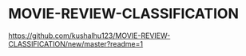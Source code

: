 # MOVIE-REVIEW-CLASSIFICATION

https://github.com/kushalhu123/MOVIE-REVIEW-CLASSIFICATION/new/master?readme=1
